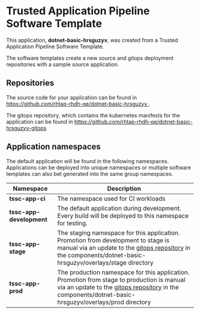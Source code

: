 # Trusted Application Pipeline Software Template

This application, **dotnet-basic-hrsguzyv**, was created from a Trusted Application Pipeline Software Template.

The software templates create a new source and gitops deployment repositories with a sample source application. 

## Repositories

The source code for your application can be found in [https://github.com/rhtap-rhdh-qe/dotnet-basic-hrsguzyv ](https://github.com/rhtap-rhdh-qe/dotnet-basic-hrsguzyv ).
 
The gitops repository, which contains the kubernetes manifests for the application can be found in 
[https://github.com/rhtap-rhdh-qe/dotnet-basic-hrsguzyv-gitops ](https://github.com/rhtap-rhdh-qe/dotnet-basic-hrsguzyv-gitops ) 

## Application namespaces 

The default application will be found in the following namespaces. Applications can be deployed into unique namespaces or multiple software templates can also bet generated into the same group namespaces.  

|  Namespace   |  Description   |  
| -------- | -------- |
| **tssc-app-ci** | The namespace used for CI workloads |
| **tssc-app-development** | The default application during development. Every build will be deployed to this namespace for testing. |
| **tssc-app-stage** | The staging namespace for this application. Promotion from development to stage is manual via an update to the [gitops repository](https://github.com/rhtap-rhdh-qe/dotnet-basic-hrsguzyv-gitops ) in the components/dotnet-basic-hrsguzyv/overlays/stage directory |
| **tssc-app-prod** | The production namespace for this application. Promotion from stage to production is manual via an update to the [gitops repository](https://github.com/rhtap-rhdh-qe/dotnet-basic-hrsguzyv-gitops ) in the components/dotnet-basic-hrsguzyv/overlays/prod directory |